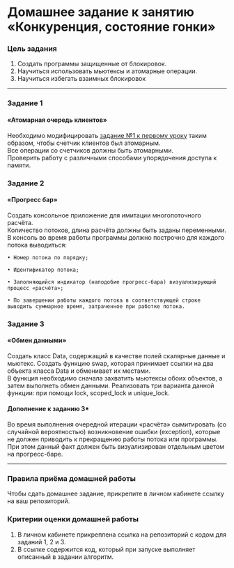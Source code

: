 # Домашнее задание к занятию «Конкуренция, состояние гонки»

### Цель задания

1. Создать программы защищенные от блокировок. 
2. Научиться использовать мьютексы и атомарные операции.
3. Научиться избегать взаимных блокировок

------

### Задание 1

#### «Атомарная очередь клиентов»

Необходимо модифицировать [задание №1 к первому уроку](https://github.com/netology-code/map-homeworks/tree/main/01) таким образом, чтобы счетчик клиентов был атомарным.<br/>
Все операции со счетчиков должны быть атомарными.<br/>
Проверить работу с различными способами упорядочения доступа к памяти.

### Задание 2

#### «Прогресс бар»

Создать консольное приложение для имитации многопоточного расчёта.<br/>
Количество потоков, длина расчёта должны быть заданы переменными.<br/>
В консоль во время работы программы должно построчно для каждого потока выводиться:

	• Номер потока по порядку;
	
	• Идентификатор потока;
	
	• Заполняющийся индикатор (наподобие прогресс-бара) визуализирующий процесс «расчёта»;
	
	• По завершении работы каждого потока в соответствующей строке выводить суммарное время, затраченное при работке потока.

### Задание 3

#### «Обмен данными»

Создать класс Data, содержащий в качестве полей скалярные данные и мьютекс.
Создать функцию swap, которая принимает ссылки на два объекта класса Data и обменивает их местами.<br/>
В функция необходимо сначала захватить мьютексы обоих объектов, а затем выполнеть обмен данными.
Реализовать три варианта данной функции: при помощи lock, scoped_lock и unique_lock.

#### Дополнение к заданию 3*

Во время выполнения очередной итерации «расчёта» сымитировать (со случайной вероятностью) возникновение ошибки (exception), которые не должен приводить к прекращению работы потока или программы. При этом данный факт должен быть визуализирован отдельным цветом на прогресс-баре.

------

### Правила приёма домашней работы

Чтобы сдать домашнее задание, прикрепите в личном кабинете ссылку на ваш репозиторий.

### Критерии оценки домашней работы

1. В личном кабинете прикреплена ссылка на репозиторий с кодом для заданий 1, 2 и 3.
2. В ссылке содержится код, который при запуске выполняет описанный в задании алгоритм.


